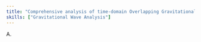 ```yaml
---
title: "Comprehensive analysis of time-domain Overlapping Gravitational Wave Transients"
skills: ["Gravitational Wave Analysis"]
---
```


A.

<div id="ref-r1" class="refdef" style="display:none">
  <div class="ref-entry">
    <strong>Author A.</strong> Title of paper. Journal, 2024. <a href="https://doi.org/..." target="_blank" rel="noopener">link</a>
  </div>
</div>

<div id="ref-r2" class="refdef" style="display:none">
  <div class="ref-entry">
    <strong>Author B.</strong> Another source. 2023.
  </div>
</div>
